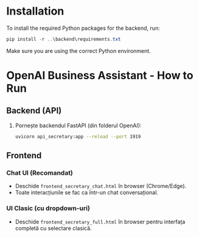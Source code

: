 # Installation

To install the required Python packages for the backend, run:

```powershell
pip install -r ..\backend\requirements.txt
```

Make sure you are using the correct Python environment.
# OpenAI Business Assistant - How to Run

## Backend (API)

1. Pornește backendul FastAPI (din folderul OpenAI):
   ```sh
   uvicorn api_secretary:app --reload --port 1919
   ```

## Frontend

### Chat UI (Recomandat)
- Deschide `frontend_secretary_chat.html` în browser (Chrome/Edge).
- Toate interacțiunile se fac ca într-un chat conversațional.

### UI Clasic (cu dropdown-uri)
- Deschide `frontend_secretary_full.html` în browser pentru interfața completă cu selectare clasică.

